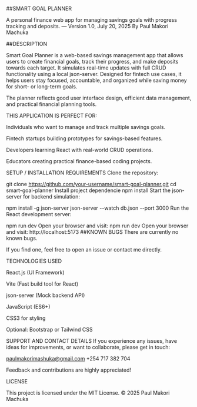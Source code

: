
##SMART GOAL PLANNER

A personal finance web app for managing savings goals with progress tracking and deposits.
— Version 1.0, July 20, 2025
By Paul Makori Machuka


##DESCRIPTION

Smart Goal Planner is a web-based savings management app that allows users to create financial goals, track their progress, and make deposits towards each target. It simulates real-time updates with full CRUD functionality using a local json-server. Designed for fintech use cases, it helps users stay focused, accountable, and organized while saving money for short- or long-term goals.

The planner reflects good user interface design, efficient data management, and practical financial planning tools.




THIS APPLICATION IS PERFECT FOR:

Individuals who want to manage and track multiple savings goals.

Fintech startups building prototypes for savings-based features.

Developers learning React with real-world CRUD operations.

Educators creating practical finance-based coding projects.



SETUP / INSTALLATION REQUIREMENTS
Clone the repository:


git clone https://github.com/your-username/smart-goal-planner.git
cd smart-goal-planner
Install project dependencie
npm install
Start the json-server for backend simulation:


npm install -g json-server
json-server --watch db.json --port 3000
Run the React development server:



npm run dev
Open your browser and visit:
npm run dev
Open your browser and visit:
http://localhost:5173
##KNOWN BUGS
There are currently no known bugs.

If you find one, feel free to open an issue or contact me directly.


TECHNOLOGIES USED

React.js (UI Framework)

Vite (Fast build tool for React)

json-server (Mock backend API)

JavaScript (ES6+)

CSS3 for styling

Optional: Bootstrap or Tailwind CSS


SUPPORT AND CONTACT DETAILS
If you experience any issues, have ideas for improvements, or want to collaborate, please get in touch:

 paulmakorimashuka@gmail.com
 +254 717 382 704

Feedback and contributions are highly appreciated!

LICENSE

This project is licensed under the MIT License.
© 2025 Paul Makori Machuka

